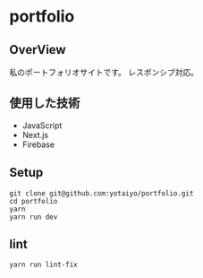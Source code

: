# portfolio

## OverView
私のポートフォリオサイトです。
レスポンシブ対応。

## 使用した技術
- JavaScript
- Next.js
- Firebase

## Setup
```
git clone git@github.com:yotaiyo/portfolio.git
cd portfolio
yarn
yarn run dev
```

## lint
```
yarn run lint-fix
```

